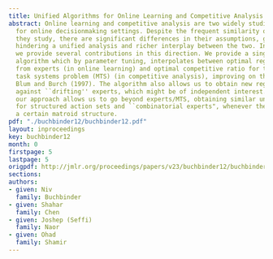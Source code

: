 ```yaml
---
title: Unified Algorithms for Online Learning and Competitive Analysis
abstract: Online learning and competitive analysis are two widely studied frameworks
  for online decisionmaking settings. Despite the frequent similarity of the problems
  they study, there are significant differences in their assumptions, goals and techniques,
  hindering a unified analysis and richer interplay between the two. In this paper,
  we provide several contributions in this direction. We provide a single unified
  algorithm which by parameter tuning, interpolates between optimal regret for learning
  from experts (in online learning) and optimal competitive ratio for the metrical
  task systems problem (MTS) (in competitive analysis), improving on the results of
  Blum and Burch (1997). The algorithm also allows us to obtain new regret bounds
  against ``drifting'' experts, which might be of independent interest. Moreover,
  our approach allows us to go beyond experts/MTS, obtaining similar unifying results
  for structured action sets and ``combinatorial experts", whenever the setting has
  a certain matroid structure.
pdf: "./buchbinder12/buchbinder12.pdf"
layout: inproceedings
key: buchbinder12
month: 0
firstpage: 5
lastpage: 5
origpdf: http://jmlr.org/proceedings/papers/v23/buchbinder12/buchbinder12.pdf
sections: 
authors:
- given: Niv
  family: Buchbinder
- given: Shahar
  family: Chen
- given: Joshep (Seffi)
  family: Naor
- given: Ohad
  family: Shamir
---
```

